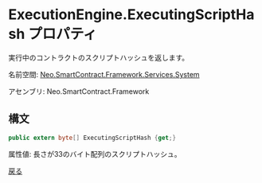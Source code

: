 # ExecutionEngine.ExecutingScriptHash プロパティ

実行中のコントラクトのスクリプトハッシュを返します。

名前空間: [Neo.SmartContract.Framework.Services.System](../../System.md)

アセンブリ: Neo.SmartContract.Framework

## 構文

```c#
public extern byte[] ExecutingScriptHash {get;}
```

属性値: 長さが33のバイト配列のスクリプトハッシュ。



[戻る](../ExecutionEngine.md)
